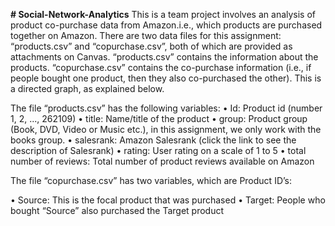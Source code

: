 **# Social-Network-Analytics**
This is a team project involves an analysis of product co-purchase data from Amazon.i.e., which products are purchased together on Amazon. There are two data files for this assignment: “products.csv” and “copurchase.csv”, both of which are provided as attachments on Canvas. “products.csv” contains the information about the products. “copurchase.csv” contains the co-purchase information (i.e., if people bought one product, then they also co-purchased the other). This is a directed graph, as explained below.  

The file “products.csv” has the following variables: 
•	Id: Product id (number 1, 2, ..., 262109)
•	title: Name/title of the product
•	group: Product group (Book, DVD, Video or Music etc.), in this assignment, we only work with the books group.
•	salesrank: Amazon Salesrank (click the link to see the description of Salesrank)
•	rating: User rating on a scale of 1 to 5 
•	total number of reviews: Total number of product reviews available on Amazon

The file “copurchase.csv” has two variables, which are Product ID’s:

•	Source: This is the focal product that was purchased 
•	Target: People who bought “Source” also purchased the Target product 





